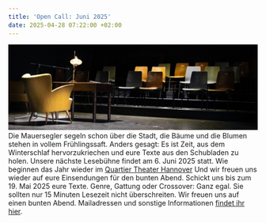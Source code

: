 ```yaml
---
title: 'Open Call: Juni 2025'
date: 2025-04-28 07:22:00 +02:00
---
```


![IMG_7040.jpg](/uploads/IMG_7040.jpg)
Die Mauersegler segeln schon über die Stadt, die Bäume und die Blumen stehen in vollem Frühlingssaft.
Anders gesagt: Es ist Zeit, aus dem Winterschlaf hervorzukriechen und eure Texte aus den Schubladen zu holen.
Unsere nächste Lesebühne findet am 6. Juni 2025 statt. Wie beginnen das Jahr wieder im [Quartier Theater Hannover](https://quartier-theater.de/) Und wir freuen uns wieder auf eure Einsendungen für den bunten Abend.
Schickt uns bis zum 19. Mai 2025 eure Texte. Genre, Gattung oder Crossover: Ganz egal. Sie sollten nur 15 Minuten Lesezeit nicht überschreiten. Wir freuen uns auf einen bunten Abend. Mailadressen und sonstige Informationen [findet ihr hier](https://lesebuehnetextgenuss.de/kontakt.html).
